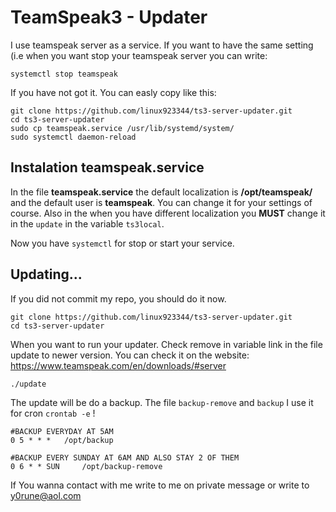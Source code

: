 # TeamSpeak3 - Updater 

I use teamspeak server as a service. If you want to have the same setting (i.e when you want stop your teamspeak server you can write:
```
systemctl stop teamspeak
```

If you have not got it. You can easly copy like this:
```
git clone https://github.com/linux923344/ts3-server-updater.git
cd ts3-server-updater
sudo cp teamspeak.service /usr/lib/systemd/system/
sudo systemctl daemon-reload
```
## Instalation teamspeak.service
In the file **teamspeak.service** the default localization is **/opt/teamspeak/** and the default user is **teamspeak**. You can change it for your settings of course. Also in the when you have different localization you **MUST** change it in the ```update``` in the variable ``ts3local``.

Now you have ```systemctl``` for stop or start your service.
 

## Updating...
If you did not commit my repo, you should do it now.
```
git clone https://github.com/linux923344/ts3-server-updater.git
cd ts3-server-updater
```
When you want to run your updater. Check remove in variable link in the file update to newer version. You can check it on the website: https://www.teamspeak.com/en/downloads/#server

```
./update
```

The update will be do a backup. The file ``backup-remove`` and ``backup`` I use it for cron ``crontab -e`` !


```
#BACKUP EVERYDAY AT 5AM
0 5 * * *	/opt/backup

#BACKUP EVERY SUNDAY AT 6AM AND ALSO STAY 2 OF THEM
0 6 * * SUN     /opt/backup-remove

```

If You wanna contact with me write to me on private message or write to y0rune@aol.com
